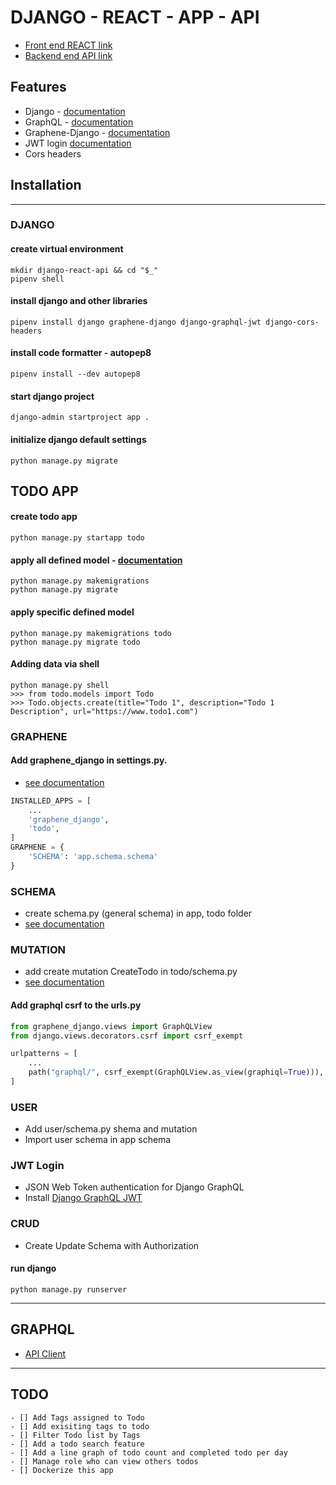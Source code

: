 # DJANGO - REACT - APP - API

-   [Front end REACT link](https://www.jess-django-react-app.herokuapp.com)
-   [Backend end API link](https://www.jess-django-react-api.herokuapp.com)

## Features

-   Django - [documentation](https://docs.djangoproject.com/en/3.2/)
-   GraphQL - [documentation](https://www.howtographql.com)
-   Graphene-Django - [documentation](https://docs.graphene-python.org/projects/django/en/latest/)
-   JWT login [documentation](https://github.com/flavors/django-graphql-jwt)
-   Cors headers

## Installation

---

### DJANGO

#### create virtual environment

```console
mkdir django-react-api && cd "$_"
pipenv shell
```

#### install django and other libraries

```console
pipenv install django graphene-django django-graphql-jwt django-cors-headers
```

#### install code formatter - autopep8

```console
pipenv install --dev autopep8
```

#### start django project

```console
django-admin startproject app .
```

#### initialize django default settings

```console
python manage.py migrate
```

## TODO APP

#### create todo app

```console
python manage.py startapp todo
```

#### apply all defined model - [documentation](https://docs.djangoproject.com/en/3.2/ref/models/fields/)

```console
python manage.py makemigrations
python manage.py migrate
```

#### apply specific defined model

```console
python manage.py makemigrations todo
python manage.py migrate todo
```

#### Adding data via shell

```console
python manage.py shell
>>> from todo.models import Todo
>>> Todo.objects.create(title="Todo 1", description="Todo 1 Description", url="https://www.todo1.com")
```

### GRAPHENE

#### Add graphene_django in settings.py.

-   [see documentation](https://docs.graphene-python.org/projects/django/en/latest/installation/)

```python
INSTALLED_APPS = [
    ...
    'graphene_django',
    'todo',
]
GRAPHENE = {
    'SCHEMA': 'app.schema.schema'
}
```

### SCHEMA

-   create schema.py (general schema) in app, todo folder
-   [see documentation](https://docs.graphene-python.org/projects/django/en/latest/schema/)

### MUTATION

-   add create mutation CreateTodo in todo/schema.py
-   [see documentation](https://docs.graphene-python.org/projects/django/en/latest/mutations/)

#### Add graphql csrf to the urls.py

```python
from graphene_django.views import GraphQLView
from django.views.decorators.csrf import csrf_exempt

urlpatterns = [
    ...
    path("graphql/", csrf_exempt(GraphQLView.as_view(graphiql=True))),
]
```

### USER

-   Add user/schema.py shema and mutation
-   Import user schema in app schema

### JWT Login

-   JSON Web Token authentication for Django GraphQL
-   Install [Django GraphQL JWT](https://github.com/flavors/django-graphql-jwt)

### CRUD

-   Create Update Schema with Authorization

#### run django

```
python manage.py runserver
```

---

## GRAPHQL

-   [API Client](https://insomnia.rest/download)

---

## TODO

    - [] Add Tags assigned to Todo
    - [] Add exisiting tags to todo
    - [] Filter Todo list by Tags
    - [] Add a todo search feature
    - [] Add a line graph of todo count and completed todo per day
    - [] Manage role who can view others todos
    - [] Dockerize this app
